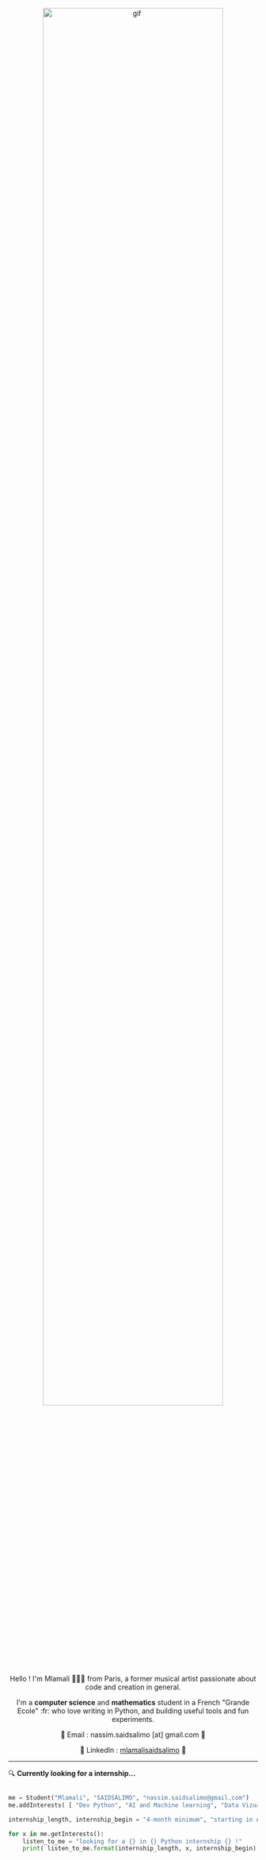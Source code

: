 
<p align="center"><img width="85%" src="wall_1.gif" alt="gif" /></p>

<br />

<p align="center">Hello ! I'm Mlamali 👨🏾‍💻 from Paris, a former musical artist passionate about code and creation in general. </p>
<p align="center"> I'm a <b>computer science</b> and <b>mathematics</b> student in a French "Grande Ecole" :fr: who love writing in Python, and building useful tools and fun experiments. </p>

<p align="center">📧 Email : nassim.saidsalimo [at] gmail.com 📧</p>
<p align="center">💼 LinkedIn : <a href="https://www.linkedin.com/in/mlamalisaidsalimo">mlamalisaidsalimo</a> 💼 </p>


---
:mag: __Currently looking for a internship...__

```python

me = Student("Mlamali", "SAIDSALIMO", "nassim.saidsalimo@gmail.com")
me.addInterests( [ "Dev Python", "AI and Machine learning", "Data Vizualisation", "Data Analytics" ] )

internship_length, internship_begin = "4-month minimum", "starting in April 2021"

for x in me.getInterests():
    listen_to_me = "looking for a {} in {} Python internship {} !"
    print( listen_to_me.format(internship_length, x, internship_begin).upper() )

```
